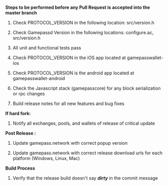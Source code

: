 **Steps to be performed before any Pull Request is accepted into the master branch**

  1. Check PROTOCOL_VERSION in the following location: src/version.h

  2. Check Gamepassd Version in the following locations: configure.ac, src/version.h

  3. All unit and functional tests pass

  4. Check PROTOCOL_VERSION in the iOS app located at gamepasswallet-ios

  5. Check PROTOCOL_VERSION is the android app located at gamepasswallet-android

  6. Check the Javascript stack (gamepasscore) for any block serialization or rpc changes
  
  7. Build release notes for all new features and bug fixes

**If hard fork:**

  1. Notify all exchanges, pools, and wallets of release of critical update

**Post Release :**

  1. Update gamepass.network with correct popup version
  
  2. Update gamepass.network with correct release download urls for each platform (Windows, Linux, Mac)

**Build Process**

  1. Verify that the release build doesn't say ***dirty*** in the commit message


